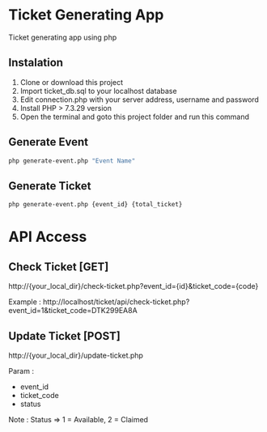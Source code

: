 # Ticket Generating App
Ticket generating app using php

## Instalation
1. Clone or download this project
2. Import ticket_db.sql to your localhost database
3. Edit connection.php with your server address, username and password
4. Install PHP > 7.3.29 version
5. Open the terminal and goto this project folder and run this command

## Generate Event
```bash
php generate-event.php "Event Name"
```

## Generate Ticket
```bash
php generate-event.php {event_id} {total_ticket}
```

# API Access
## Check Ticket [GET]
http://{your_local_dir}/check-ticket.php?event_id={id}&ticket_code={code}

Example : 
http://localhost/ticket/api/check-ticket.php?event_id=1&ticket_code=DTK299EA8A

## Update Ticket [POST]
http://{your_local_dir}/update-ticket.php

Param : 
- event_id
- ticket_code
- status

Note : 
Status => 1 = Available, 2 = Claimed

